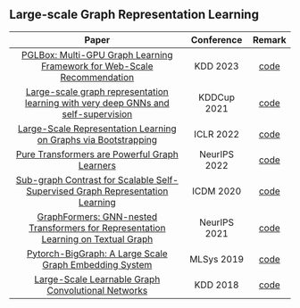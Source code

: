 ## Large-scale Graph Representation Learning
| Paper | Conference | Remark |
| :---:| :---:| :---:|
|[PGLBox: Multi-GPU Graph Learning Framework for Web-Scale Recommendation](https://xhyccc.github.io/pglbox.pdf)|KDD 2023|[code](https://github.com/PaddlePaddle/PGL/tree/main/apps/PGLBox)|
|[Large-scale graph representation learning with very deep GNNs and self-supervision](https://arxiv.org/pdf/2107.09422.pdf)|KDDCup 2021|[code](https://github.com/google-deepmind/deepmind-research/tree/master/ogb_lsc)|
|[Large-Scale Representation Learning on Graphs via Bootstrapping](https://arxiv.org/pdf/2102.06514.pdf)|ICLR 2022|[code](https://github.com/nerdslab/bgrl)|
|[Pure Transformers are Powerful Graph Learners](https://proceedings.neurips.cc/paper_files/paper/2022/file/5d84236751fe6d25dc06db055a3180b0-Paper-Conference.pdf)|NeurIPS 2022|[code](https://github.com/jw9730/tokengt)|
|[Sub-graph Contrast for Scalable Self-Supervised Graph Representation Learning](https://arxiv.org/pdf/2009.10273.pdf)|ICDM 2020|[code](https://github.com/yzjiao/Subg-Con)|
|[GraphFormers: GNN-nested Transformers for Representation Learning on Textual Graph](https://proceedings.neurips.cc/paper_files/paper/2021/file/f18a6d1cde4b205199de8729a6637b42-Paper.pdf)|NeurIPS 2021|[code](https://github.com/microsoft/GraphFormers)|
|[Pytorch-BigGraph: A Large Scale Graph Embedding System](https://proceedings.mlsys.org/paper_files/paper/2019/file/1eb34d662b67a14e3511d0dfd78669be-Paper.pdf)|MLSys 2019|[code](https://github.com/facebookresearch/PyTorch-BigGraph)|
|[Large-Scale Learnable Graph Convolutional Networks](https://dl.acm.org/doi/pdf/10.1145/3219819.3219947)|KDD 2018|[code](https://github.com/divelab/lgcn/)|
